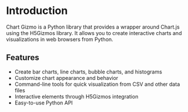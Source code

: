 # Introduction

Chart Gizmo is a Python library that provides a wrapper around Chart.js using the H5Gizmos library. It allows you to create interactive charts and visualizations in web browsers from Python.

## Features

- Create bar charts, line charts, bubble charts, and histograms
- Customize chart appearance and behavior
- Command-line tools for quick visualization from CSV and other data files
- Interactive elements through H5Gizmos integration
- Easy-to-use Python API
